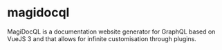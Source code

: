 # magidocql
MagiDocQL is a documentation website generator for GraphQL based on VueJS 3 and that allows for infinite customisation through plugins.
